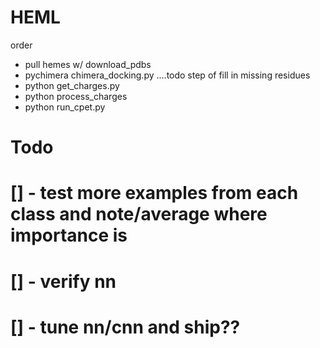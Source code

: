 # HEML


order 
- pull hemes w/ download_pdbs
- pychimera chimera_docking.py
....todo step of fill in missing residues
- python get_charges.py
- python process_charges
- python run_cpet.py 

# Todo 
# [] - test more examples from each class and note/average where importance is 
# [] - verify nn
# [] - tune nn/cnn and ship??